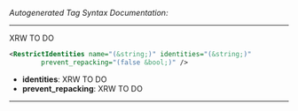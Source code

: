 _Autogenerated Tag Syntax Documentation:_

---
XRW TO DO

```xml
<RestrictIdentities name="(&string;)" identities="(&string;)"
        prevent_repacking="(false &bool;)" />
```

-   **identities**: XRW TO DO
-   **prevent_repacking**: XRW TO DO

---
